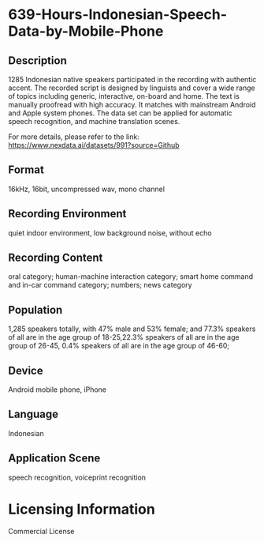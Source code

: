 # 639-Hours-Indonesian-Speech-Data-by-Mobile-Phone

## Description
1285 Indonesian native speakers participated in the recording with authentic accent. The recorded script is designed by linguists and cover a wide range of topics including generic, interactive, on-board and home. The text is manually proofread with high accuracy. It matches with mainstream Android and Apple system phones. The data set can be applied for automatic speech recognition, and machine translation scenes.

For more details, please refer to the link: https://www.nexdata.ai/datasets/991?source=Github


## Format
16kHz, 16bit, uncompressed wav, mono channel

## Recording Environment
quiet indoor environment, low background noise, without echo

## Recording Content
oral category; human-machine interaction category; smart home command and in-car command category; numbers; news category

## Population
1,285 speakers totally, with 47% male and 53% female; and 77.3% speakers of all are in the age group of 18-25,22.3% speakers of all are in the age group of 26-45, 0.4% speakers of all are in the age group of 46-60;

## Device
Android mobile phone, iPhone

## Language
Indonesian

## Application Scene
speech recognition, voiceprint recognition

# Licensing Information
Commercial License
